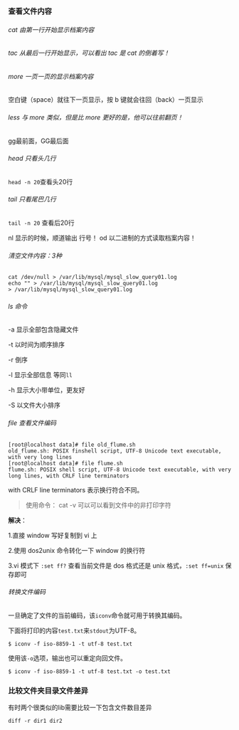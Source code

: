 ### 查看文件内容

###### cat  由第一行开始显示档案内容

###### tac  从最后一行开始显示，可以看出 tac 是 cat 的倒着写！

###### more 一页一页的显示档案内容

空白键（space）就往下一页显示，按 b 键就会往回（back）一页显示

###### less 与 more 类似，但是比 more 更好的是，他可以往前翻页！

gg最前面，GG最后面 

###### head 只看头几行 

`head -n 20`查看头20行 

###### tail 只看尾巴几行 

`tail -n 20` 查看后20行

nl   显示的时候，顺道输出 行号！ 
od   以二进制的方式读取档案内容！



###### 清空文件内容：3种

```shell
cat /dev/null > /var/lib/mysql/mysql_slow_query01.log
echo "" > /var/lib/mysql/mysql_slow_query01.log
> /var/lib/mysql/mysql_slow_query01.log
```



###### ls 命令

-a 显示全部包含隐藏文件

-t 以时间为顺序排序

-r 倒序

-l 显示全部信息 等同`ll`

-h 显示大小带单位，更友好

-S 以文件大小排序



###### file 查看文件编码

```shell
[root@localhost data]# file old_flume.sh         
old_flume.sh: POSIX finshell script, UTF-8 Unicode text executable, with very long lines
[root@localhost data]# file flume.sh         
flume.sh: POSIX shell script, UTF-8 Unicode text executable, with very long lines, with CRLF line terminators
```

 with CRLF line terminators 表示换行符合不同。

> 使用命令： cat -v 可以可以看到文件中的非打印字符

**解决**：

1.直接 window 写好复制到 vi 上

2.使用 dos2unix 命令转化一下 window 的换行符

3.vi 模式下 `:set ff?` 查看当前文件是 dos 格式还是 unix 格式，`:set ff=unix` 保存即可



###### 转换文件编码

一旦确定了文件的当前编码，该`iconv`命令就可用于转换其编码。

下面将打印的内容`test.txt`来`stdout`为UTF-8。

```shell
$ iconv -f iso-8859-1 -t utf-8 test.txt
```

使用该`-o`选项，输出也可以重定向回文件。

```shell
$ iconv -f iso-8859-1 -t utf-8 test.txt -o test.txt
```



### 比较文件夹目录文件差异

有时两个很类似的lib需要比较一下包含文件数目差异

```
diff -r dir1 dir2
```

